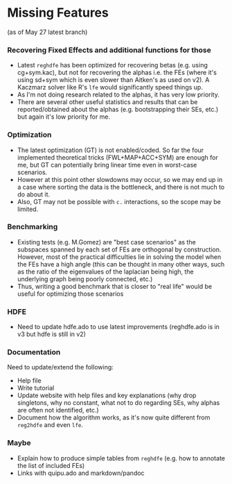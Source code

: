 # Missing Features

(as of May 27 latest branch)

### Recovering Fixed Effects and additional functions for those

- Latest `reghdfe` has been optimized for recovering betas (e.g. using cg+sym.kac), but not for recovering the alphas i.e. the FEs (where it's using sd+sym which is even slower than Aitken's as used on v2). A Kaczmarz solver like R's `lfe` would significantly speed things up.
- As I'm not doing research related to the alphas, it has very low priority.
- There are several other useful statistics and results that can be reported/obtained about the alphas (e.g. bootstrapping their SEs, etc.) but again it's low priority for me.

### Optimization

- The latest optimization (GT) is not enabled/coded. So far the four implemented theoretical tricks (FWL+MAP+ACC+SYM) are enough for me, but GT can potentially bring linear time even in worst-case scenarios.
- However at this point other slowdowns may occur, so we may end up in a case where sorting the data is the bottleneck, and there is not much to do about it.
- Also, GT may not be possible with `c.` interactions, so the scope may be limited.

### Benchmarking

- Existing tests (e.g. M.Gomez) are "best case scenarios" as the subspaces spanned by each set of FEs are orthogonal by construction. However, most of the practical difficulties lie in solving the model when the FEs have a high angle (this can be thought in many other ways, such as the ratio of the eigenvalues of the laplacian being high, the underlying graph being poorly connected, etc.)
- Thus, writing a good benchmark that is closer to "real life" would be useful for optimizing those scenarios

### HDFE

- Need to update hdfe.ado to use latest improvements (reghdfe.ado is in v3 but hdfe is still in v2)

### Documentation

Need to update/extend the following:

- Help file
- Write tutorial
- Update website with help files and key explanations (why drop singletons, why no constant, what not to do regarding SEs, why alphas are often not identified, etc.)
- Document how the algorithm works, as it's now quite different from `reg2hdfe` and even `lfe`.

### Maybe

- Explain how to produce simple tables from `reghdfe` (e.g. how to annotate the list of included FEs)
- Links with quipu.ado and markdown/pandoc

